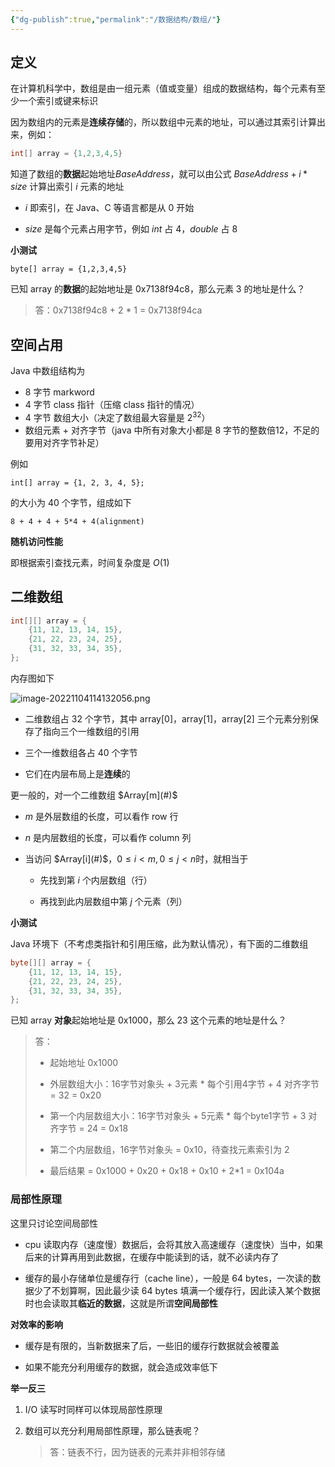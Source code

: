 ```yaml
---
{"dg-publish":true,"permalink":"/数据结构/数组/"}
---
```


## 定义

在计算机科学中，数组是由一组元素（值或变量）组成的数据结构，每个元素有至少一个索引或键来标识

因为数组内的元素是**连续存储**的，所以数组中元素的地址，可以通过其索引计算出来，例如：

```java
int[] array = {1,2,3,4,5}
```

知道了数组的**数据**起始地址$BaseAddress$，就可以由公式 $BaseAddress + i * size$ 计算出索引 $i$ 元素的地址

- $i$ 即索引，在 Java、C 等语言都是从 0 开始
    
- $size$ 是每个元素占用字节，例如 $int$ 占 $4$，$double$ 占 $8$

**小测试**

```
byte[] array = {1,2,3,4,5}
```

已知 array 的**数据**的起始地址是 0x7138f94c8，那么元素 3 的地址是什么？

> 答：0x7138f94c8 + 2 * 1 = 0x7138f94ca

## 空间占用

Java 中数组结构为

- 8 字节 markword
- 4 字节 class 指针（压缩 class 指针的情况）
- 4 字节 数组大小（决定了数组最大容量是 $2^{32}$）
- 数组元素 + 对齐字节（java 中所有对象大小都是 8 字节的整数倍12，不足的要用对齐字节补足）


例如

```
int[] array = {1, 2, 3, 4, 5};
```

的大小为 40 个字节，组成如下

```
8 + 4 + 4 + 5*4 + 4(alignment)
```

**随机访问性能**

即根据索引查找元素，时间复杂度是 $O(1)$


## 二维数组

```java
int[][] array = {
    {11, 12, 13, 14, 15},
    {21, 22, 23, 24, 25},
    {31, 32, 33, 34, 35},
};
```

内存图如下

![image-20221104114132056.png](/img/user/pic/image-20221104114132056.png)


- 二维数组占 32 个字节，其中 array[0]，array[1]，array[2] 三个元素分别保存了指向三个一维数组的引用
    
- 三个一维数组各占 40 个字节
    
- 它们在内层布局上是**连续**的
    

更一般的，对一个二维数组 $Array[m](#)$

- $m$ 是外层数组的长度，可以看作 row 行
    
- $n$ 是内层数组的长度，可以看作 column 列
    
- 当访问 $Array[i](#)$，$0\leq i \lt m, 0\leq j \lt n$时，就相当于
    
    - 先找到第 $i$ 个内层数组（行）
        
    - 再找到此内层数组中第 $j$ 个元素（列）


**小测试**

Java 环境下（不考虑类指针和引用压缩，此为默认情况），有下面的二维数组

```java
byte[][] array = {  
    {11, 12, 13, 14, 15},  
    {21, 22, 23, 24, 25},  
    {31, 32, 33, 34, 35},  
};
```

已知 array **对象**起始地址是 0x1000，那么 23 这个元素的地址是什么？

> 答：
> 
> - 起始地址 0x1000
>     
> - 外层数组大小：16字节对象头 + 3元素 * 每个引用4字节 + 4 对齐字节 = 32 = 0x20
>     
> - 第一个内层数组大小：16字节对象头 + 5元素 * 每个byte1字节 + 3 对齐字节 = 24 = 0x18
>     
> - 第二个内层数组，16字节对象头 = 0x10，待查找元素索引为 2
>     
> - 最后结果 = 0x1000 + 0x20 + 0x18 + 0x10 + 2*1 = 0x104a


### 局部性原理

这里只讨论空间局部性

- cpu 读取内存（速度慢）数据后，会将其放入高速缓存（速度快）当中，如果后来的计算再用到此数据，在缓存中能读到的话，就不必读内存了
    
- 缓存的最小存储单位是缓存行（cache line），一般是 64 bytes，一次读的数据少了不划算啊，因此最少读 64 bytes 填满一个缓存行，因此读入某个数据时也会读取其**临近的数据**，这就是所谓**空间局部性**


**对效率的影响**
- 缓存是有限的，当新数据来了后，一些旧的缓存行数据就会被覆盖
    
- 如果不能充分利用缓存的数据，就会造成效率低下

**举一反三**

1. I/O 读写时同样可以体现局部性原理
    
2. 数组可以充分利用局部性原理，那么链表呢？
    
    > 答：链表不行，因为链表的元素并非相邻存储